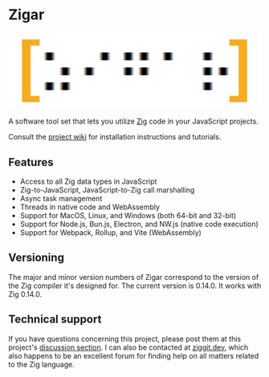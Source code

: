 # Zigar

![Logo](./logo.png)

A software tool set that lets you utilize [Zig](https://ziglang.org/) code in your JavaScript
projects.

Consult the [project wiki](https://github.com/chung-leong/zigar/wiki) for installation instructions
and tutorials.

## Features

* Access to all Zig data types in JavaScript
* Zig-to-JavaScript, JavaScript-to-Zig call marshalling
* Async task management
* Threads in native code and WebAssembly
* Support for MacOS, Linux, and Windows (both 64-bit and 32-bit)
* Support for Node.js, Bun.js, Electron, and NW.js (native code execution)
* Support for Webpack, Rollup, and Vite (WebAssembly)

## Versioning

The major and minor version numbers of Zigar correspond to the version of the Zig compiler
it's designed for. The current version is 0.14.0. It works with Zig 0.14.0.

## Technical support

If you have questions concerning this project, please post them at this project's
[discussion section](https://github.com/chung-leong/zigar/discussions). I can also be contacted at
[ziggit.dev](https://ziggit.dev/), which also happens to be an excellent forum for finding help on
all matters related to the Zig language.
